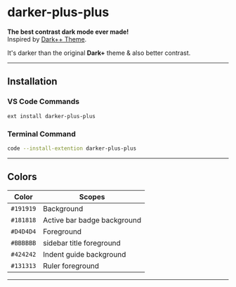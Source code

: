 # darker-plus-plus

**The best contrast dark mode ever made!**  
Inspired by [Dark++ Theme](https://marketplace.visualstudio.com/items?itemName=DryWolf.dark-plus-plus-theme).

It's darker than the original **Dark+** theme & also better contrast.

---

## Installation

### VS Code Commands
```
ext install darker-plus-plus
```

### Terminal Command
```bash
code --install-extention darker-plus-plus
```

---

## Colors

| Color      | Scopes                      |
|------------|-----------------------------|
| `#191919`  | Background                  |
| `#181818`  | Active bar badge background |
| `#D4D4D4`  | Foreground                  |
| `#BBBBBB`  | sidebar title foreground    |
| `#424242`  | Indent guide background     |
| `#131313`  | Ruler foreground            |

---
